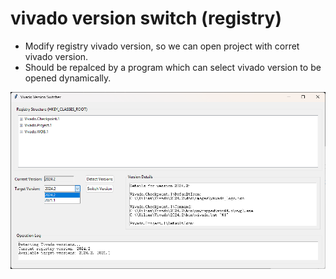 # vivado version switch (registry)

- Modify registry vivado version, so we can open project with corret vivado version.
- Should be repalced by a program which can select vivado version to be opened dynamically.

![](doc/screenshot.png)
